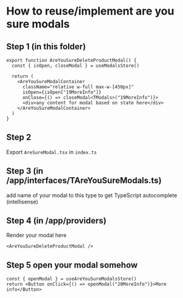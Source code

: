 # How to reuse/implement are you sure modals

## Step 1 (in this folder)

```tsx
export function AreYouSureDeleteProductModal() {
  const { isOpen, closeModal } = useModalsStore()

  return (
    <AreYouSureModalContainer
      className="relative w-full max-w-[450px]"
      isOpen={isOpen["19MoreInfo"]}
      onClose={() => closeModal<TModals>("19MoreInfo")}>
      <div>any content for modal based on state here</div>
    </AreYouSureModalContainer>
  )
}
```

## Step 2

Export `AreSureModal.tsx` in `index.ts`

## Step 3 (in /app/interfaces/TAreYouSureModals.ts)

add name of your modal to this type to get TypeScript autocomplete (intellisense)

## Step 4 (in /app/providers)

Render your modal here

```tsx
<AreYouSureDeleteProductModal />
```

## Step 5 open your modal somehow

```tsx
const { openModal } = useAreYouSureModalsStore()
return <Button onClick={() => openModal("20MoreInfo")}>More info</Button>
```
